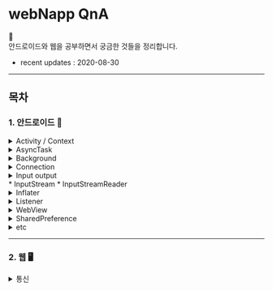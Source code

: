# webNapp QnA

👻 <br>
안드로이드와 웹을 공부하면서 궁금한 것들을 정리합니다.

- recent updates : 2020-08-30

---
## 목차

### 1. 안드로이드 📱

  
  <details>
    <summary> 
        Activity / Context 
    </summary>
    ㅇㅇㅇㅇㅇㅇ
  </details>

  <details>
    <summary> 
        AsyncTask 
    </summary>
  </details>
 
  <details>
    <summary> 
        Background 
    </summary>

    * thread
    * handler
    * message
    * messageQueue
    * looper
    * runnable
  </details>
  
  <details>
    <summary> 
        Connection 
    </summary>

    * URLConnection
    * HttpsURLConnection
    * TrustManager
  </details>

  <details>
    <summary> 
        Input output 
    </summary>
  </details>
    * InputStream 
    * InputStreamReader
    
  <details>
    <summary> 
        Inflater 
    </summary>
  </details>
    
  <details>
    <summary> 
        Listener 
    </summary>
  </details>
    
  <details>
    <summary> 
        WebView 
    </summary>

    * WebView 
    * Drawer
  </details>

  <details>
    <summary> 
        SharedPreference 
    </summary>
  </details>
    
  <details>
    <summary> 
        etc 
    </summary>

    * ArrayList<HashMap>
    * static 
    * Callback
    * OncreateOptionsMenu
  </details>
    
---

### 2. 웹  🖥

  <details>
    <summary> 
        통신 
    </summary>
  </details>

